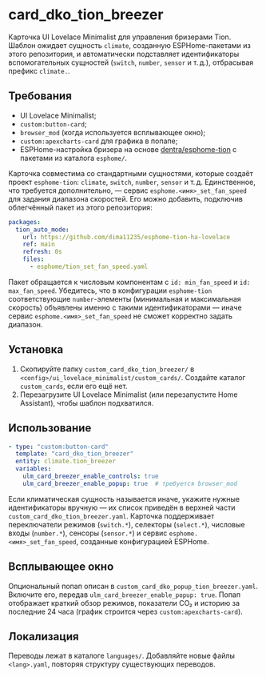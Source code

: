 # card_dko_tion_breezer

Карточка UI Lovelace Minimalist для управления бризерами Tion. Шаблон ожидает сущность `climate`, созданную ESPHome-пакетами из этого репозитория, и автоматически подставляет идентификаторы вспомогательных сущностей (`switch`, `number`, `sensor` и т. д.), отбрасывая префикс `climate.`.

## Требования
- UI Lovelace Minimalist;
- `custom:button-card`;
- `browser_mod` (когда используется всплывающее окно);
- `custom:apexcharts-card` для графика в попапе;
- ESPHome-настройка бризера на основе [dentra/esphome-tion](https://github.com/dentra/esphome-tion) с пакетами из каталога `esphome/`.

Карточка совместима со стандартными сущностями, которые создаёт проект `esphome-tion`: `climate`, `switch`, `number`, `sensor` и т. д. Единственное, что требуется дополнительно, — сервис `esphome.<имя>_set_fan_speed` для задания диапазона скоростей. Его можно добавить, подключив облегчённый пакет из этого репозитория:

```yaml
packages:
  tion_auto_mode:
    url: https://github.com/dima11235/esphome-tion-ha-lovelace
    ref: main
    refresh: 0s
    files:
      - esphome/tion_set_fan_speed.yaml
```

Пакет обращается к числовым компонентам с `id: min_fan_speed` и `id: max_fan_speed`. Убедитесь, что в конфигурации `esphome-tion` соответствующие `number`-элементы (минимальная и максимальная скорость) объявлены именно с такими идентификаторами — иначе сервис `esphome.<имя>_set_fan_speed` не сможет корректно задать диапазон.

## Установка
1. Скопируйте папку `custom_card_dko_tion_breezer/` в `<config>/ui_lovelace_minimalist/custom_cards/`. Создайте каталог `custom_cards`, если его ещё нет.
2. Перезагрузите UI Lovelace Minimalist (или перезапустите Home Assistant), чтобы шаблон подхватился.

## Использование
```yaml
- type: "custom:button-card"
  template: "card_dko_tion_breezer"
  entity: climate.tion_breezer
  variables:
    ulm_card_breezer_enable_controls: true
    ulm_card_breezer_enable_popup: true  # требуется browser_mod
```

Если климатическая сущность называется иначе, укажите нужные идентификаторы вручную — их список приведён в верхней части `custom_card_dko_tion_breezer.yaml`. Карточка поддерживает переключатели режимов (`switch.*`), селекторы (`select.*`), числовые входы (`number.*`), сенсоры (`sensor.*`) и сервис `esphome.<имя>_set_fan_speed`, созданные конфигурацией ESPHome.

## Всплывающее окно
Опциональный попап описан в `custom_card_dko_popup_tion_breezer.yaml`. Включите его, передав `ulm_card_breezer_enable_popup: true`. Попап отображает краткий обзор режимов, показатели CO₂ и историю за последние 24 часа (график строится через `custom:apexcharts-card`).

## Локализация
Переводы лежат в каталоге `languages/`. Добавляйте новые файлы `<lang>.yaml`, повторяя структуру существующих переводов.

